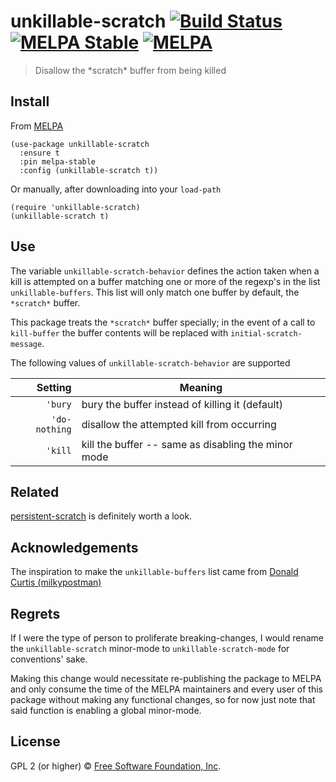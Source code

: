 # unkillable-scratch [![Build Status](https://travis-ci.org/EricCrosson/unkillable-scratch.svg?branch=master)](https://travis-ci.org/EricCrosson/unkillable-scratch) [![MELPA Stable](https://stable.melpa.org/packages/unkillable-scratch-badge.svg)](https://stable.melpa.org/#/unkillable-scratch) [![MELPA](http://melpa.org/packages/unkillable-scratch-badge.svg)](http://melpa.org/#/unkillable-scratch)

> Disallow the \*scratch\* buffer from being killed

## Install

From [MELPA](https://melpa.org/)

``` {.sourceCode .lisp}
(use-package unkillable-scratch
  :ensure t
  :pin melpa-stable
  :config (unkillable-scratch t))
```

Or manually, after downloading into your `load-path`

``` {.sourceCode .lisp}
(require 'unkillable-scratch)
(unkillable-scratch t)
```

## Use

The variable `unkillable-scratch-behavior` defines the action taken when a kill
is attempted on a buffer matching one or more of the regexp's in the list
`unkillable-buffers`. This list will only match one buffer by default, the
`*scratch*` buffer.

This package treats the `*scratch*` buffer specially; in the event of a call to
`kill-buffer` the buffer contents will be replaced with
`initial-scratch-message`.

The following values of `unkillable-scratch-behavior` are supported

|       Setting | Meaning                                             |
|--------------:|-----------------------------------------------------|
|       `'bury` | bury the buffer instead of killing it (default)     |
| `'do-nothing` | disallow the attempted kill from occurring          |
|       `'kill` | kill the buffer -- same as disabling the minor mode |

<!-- ## Example -->

<!-- ![TODO: set hover-text](https://raw.githubusercontent.com/EricCrosson/unkillable-scratch/master/img/demo.{TODO: set filetype png,gif}) -->

## Related

[persistent-scratch](https://github.com/Fanael/persistent-scratch) is
definitely worth a look.

## Acknowledgements

The inspiration to make the `unkillable-buffers` list came from
[Donald Curtis (milkypostman)](http://emacswiki.org/emacs/RecreateScratchBuffer)

## Regrets

If I were the type of person to proliferate breaking-changes, I would
rename the `unkillable-scratch` minor-mode to
`unkillable-scratch-mode` for conventions' sake.

Making this change would necessitate re-publishing the package to
MELPA and only consume the time of the MELPA maintainers and every
user of this package without making any functional changes, so for now
just note that said function is enabling a global minor-mode.

## License

GPL 2 (or higher) © [Free Software Foundation, Inc](http://www.fsf.org/about).
